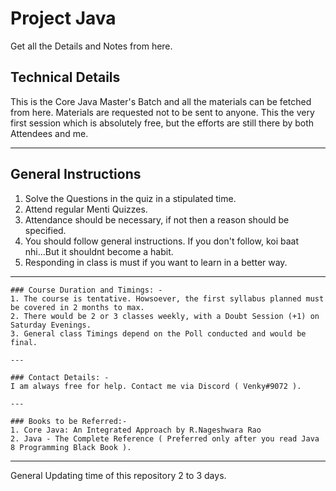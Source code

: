 # Project Java
Get all the Details and Notes from here. 

## Technical Details

This is the Core Java Master's Batch and all the materials can be fetched from here. Materials are requested not to be sent to anyone. This the very first session which is absolutely free, but the efforts are still there by both Attendees and me.

---

## General Instructions
1. Solve the Questions in the quiz in a stipulated time.
2. Attend regular Menti Quizzes.
3. Attendance should be necessary, if not then a reason should be specified.
4. You should follow general instructions. If you don't follow, koi baat nhi...But it shouldnt become a habit.
5. Responding in class is must if you want to learn in a better way.

---

    ### Course Duration and Timings: -
    1. The course is tentative. Howsoever, the first syllabus planned must be covered in 2 months to max.
    2. There would be 2 or 3 classes weekly, with a Doubt Session (+1) on Saturday Evenings.
    3. General class Timings depend on the Poll conducted and would be final.

    ---

    ### Contact Details: -
    I am always free for help. Contact me via Discord ( Venky#9072 ).

    ---

    ### Books to be Referred:-
    1. Core Java: An Integrated Approach by R.Nageshwara Rao
    2. Java - The Complete Reference ( Preferred only after you read Java 8 Programming Black Book ).
---

General Updating time of this repository 2 to 3 days.
